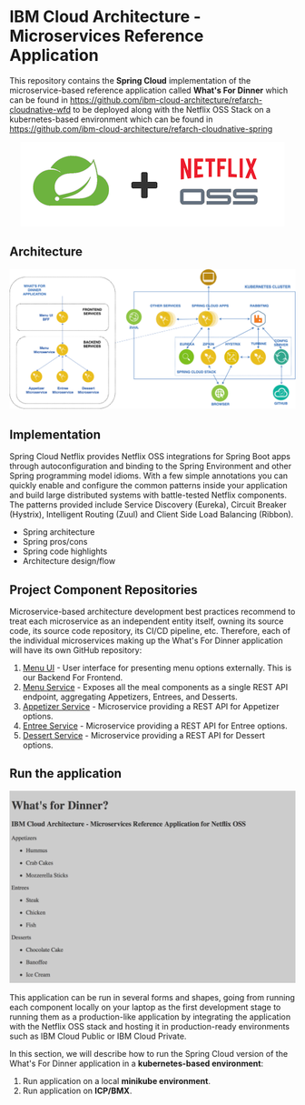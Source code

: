 # IBM Cloud Architecture - Microservices Reference Application

This repository contains the **Spring Cloud** implementation of the microservice-based reference application called **What's For Dinner** which can be found in https://github.com/ibm-cloud-architecture/refarch-cloudnative-wfd to be deployed along with the Netflix OSS Stack on a kubernetes-based environment which can be found in https://github.com/ibm-cloud-architecture/refarch-cloudnative-spring

<p align="center">
  <a href="https://cloud.spring.io/spring-cloud-netflix/">
    <img src="static/imgs/spring-cloud-netflix.png">
  </a>
</p>

## Architecture

<p align="center">
<img src="static/imgs/main_readme/spring-cloud-architecture.png">
</p>

## Implementation

Spring Cloud Netflix provides Netflix OSS integrations for Spring Boot apps through autoconfiguration and binding to the Spring Environment and other Spring programming model idioms. With a few simple annotations you can quickly enable and configure the common patterns inside your application and build large distributed systems with battle-tested Netflix components. The patterns provided include Service Discovery (Eureka), Circuit Breaker (Hystrix), Intelligent Routing (Zuul) and Client Side Load Balancing (Ribbon).

- Spring architecture
- Spring pros/cons
- Spring code highlights
- Architecture design/flow

## Project Component Repositories

Microservice-based architecture development best practices recommend to treat each microservice as an independent entity itself, owning its source code, its source code repository, its CI/CD pipeline, etc. Therefore, each of the individual microservices making up the What's For Dinner application will have its own GitHub repository:

1. [Menu UI](https://github.com/ibm-cloud-architecture/refarch-cloudnative-wfd-ui/tree/spring-cloud) - User interface for presenting menu options externally. This is our Backend For Frontend.
2. [Menu Service](https://github.com/ibm-cloud-architecture/refarch-cloudnative-wfd-menu/tree/spring-cloud) - Exposes all the meal components as a single REST API endpoint, aggregating Appetizers, Entrees, and Desserts.
3. [Appetizer Service](https://github.com/ibm-cloud-architecture/refarch-cloudnative-wfd-appetizer/tree/spring-cloud) - Microservice providing a REST API for Appetizer options.
4. [Entree Service](https://github.com/ibm-cloud-architecture/refarch-cloudnative-wfd-entree/tree/spring-cloud) - Microservice providing a REST API for Entree options.
5. [Dessert Service](https://github.com/ibm-cloud-architecture/refarch-cloudnative-wfd-dessert/tree/spring-cloud) - Microservice providing a REST API for Dessert options.

## Run the application

![Application](static/imgs/main_readme/application.png)

This application can be run in several forms and shapes, going from running each component locally on your laptop as the first development stage to running them as a production-like application by integrating the application with the Netflix OSS stack and hosting it in production-ready environments such as IBM Cloud Public or IBM Cloud Private.

In this section, we will describe how to run the Spring Cloud version of the What's For Dinner application in a **kubernetes-based environment**:

1. Run application on a local **minikube environment**.
2. Run application on **ICP/BMX**.
